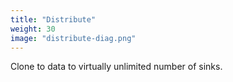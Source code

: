 ```yaml
---
title: "Distribute"
weight: 30
image: "distribute-diag.png"
---
```


Clone to data to virtually unlimited number of sinks.
